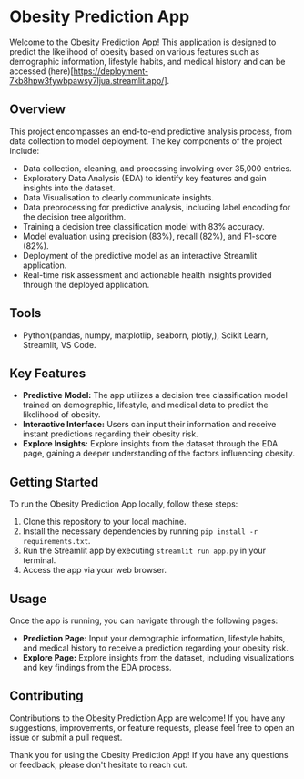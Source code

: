 # Obesity Prediction App

Welcome to the Obesity Prediction App! This application is designed to predict the likelihood of obesity based on various features such as demographic information, lifestyle habits, and medical history and can be accessed (here)[https://deployment-7kb8hpw3fywbpawsy7ljua.streamlit.app/].

## Overview

This project encompasses an end-to-end predictive analysis process, from data collection to model deployment. The key components of the project include:

- Data collection, cleaning, and processing involving over 35,000 entries.
- Exploratory Data Analysis (EDA) to identify key features and gain insights into the dataset.
- Data Visualisation to clearly communicate insights.
- Data preprocessing for predictive analysis, including label encoding for the decision tree algorithm.
- Training a decision tree classification model with 83% accuracy.
- Model evaluation using precision (83%), recall (82%), and F1-score (82%).
- Deployment of the predictive model as an interactive Streamlit application.
- Real-time risk assessment and actionable health insights provided through the deployed application.

## Tools

- Python(pandas, numpy, matplotlip, seaborn, plotly,), Scikit Learn, Streamlit, VS Code.

## Key Features

- **Predictive Model:** The app utilizes a decision tree classification model trained on demographic, lifestyle, and medical data to predict the likelihood of obesity.
- **Interactive Interface:** Users can input their information and receive instant predictions regarding their obesity risk.
- **Explore Insights:** Explore insights from the dataset through the EDA page, gaining a deeper understanding of the factors influencing obesity.

## Getting Started

To run the Obesity Prediction App locally, follow these steps:

1. Clone this repository to your local machine.
2. Install the necessary dependencies by running `pip install -r requirements.txt`.
3. Run the Streamlit app by executing `streamlit run app.py` in your terminal.
4. Access the app via your web browser.

## Usage

Once the app is running, you can navigate through the following pages:

- **Prediction Page:** Input your demographic information, lifestyle habits, and medical history to receive a prediction regarding your obesity risk.
- **Explore Page:** Explore insights from the dataset, including visualizations and key findings from the EDA process.

## Contributing

Contributions to the Obesity Prediction App are welcome! If you have any suggestions, improvements, or feature requests, please feel free to open an issue or submit a pull request.


Thank you for using the Obesity Prediction App! If you have any questions or feedback, please don't hesitate to reach out.